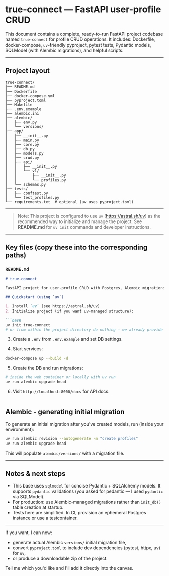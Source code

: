 # true-connect — FastAPI user-profile CRUD

This document contains a complete, ready-to-run FastAPI project codebase named `true-connect` for profile CRUD operations. It includes: Dockerfile, docker-compose, `uv`-friendly pyproject, pytest tests, Pydantic models, SQLModel (with Alembic migrations), and helpful scripts.

---

## Project layout

```
true-connect/
├── README.md
├── Dockerfile
├── docker-compose.yml
├── pyproject.toml
├── Makefile
├── .env.example
├── alembic.ini
├── alembic/
│   ├── env.py
│   └── versions/
├── app/
│   ├── __init__.py
│   ├── main.py
│   ├── core.py
│   ├── db.py
│   ├── models.py
│   ├── crud.py
│   ├── api/
│   │   ├── __init__.py
│   │   └── v1/
│   │       ├── __init__.py
│   │       └── profiles.py
│   └── schemas.py
├── tests/
│   ├── conftest.py
│   └── test_profiles.py
└── requirements.txt  # optional (uv uses pyproject.toml)
```

---

> Note: This project is configured to use `uv` (https://astral.sh/uv) as the recommended way to initialize and manage the project. See **README.md** for `uv init` commands and developer instructions.

---

## Key files (copy these into the corresponding paths)

### `README.md`
```markdown
# true-connect

FastAPI project for user-profile CRUD with Postgres, Alembic migrations, pytest and Docker.

## Quickstart (using `uv`)

1. Install `uv` (see https://astral.sh/uv)
2. Initialize project (if you want uv-managed structure):

```bash
uv init true-connect
# or from within the project directory do nothing — we already provide pyproject.toml
```

3. Create a `.env` from `.env.example` and set DB settings.

4. Start services:

```bash
docker-compose up --build -d
```

5. Create the DB and run migrations:

```bash
# inside the web container or locally with uv run
uv run alembic upgrade head
```

6. Visit `http://localhost:8000/docs` for API docs.
```
```


## Alembic - generating initial migration

To generate an initial migration after you've created models, run (inside your environment):

```bash
uv run alembic revision --autogenerate -m "create profiles"
uv run alembic upgrade head
```

This will populate `alembic/versions/` with a migration file.

---

## Notes & next steps

* This base uses `sqlmodel` for concise Pydantic + SQLAlchemy models. It supports `pydantic` validations (you asked for pedantic — I used `pydantic` via SQLModel).
* For production: use Alembic-managed migrations rather than `init_db()` table creation at startup.
* Tests here are simplified. In CI, provision an ephemeral Postgres instance or use a testcontainer.

---

If you want, I can now:
- generate actual Alembic `versions/` initial migration file,
- convert `pyproject.toml` to include dev dependencies (pytest, httpx, uv) for `uv`,
- or produce a downloadable zip of the project.

Tell me which you'd like and I'll add it directly into the canvas.